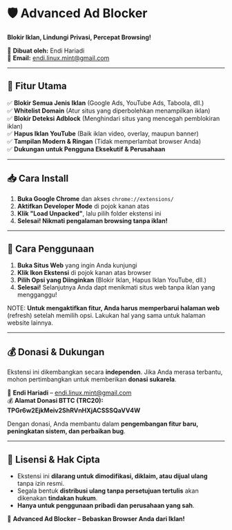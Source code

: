 # 🛡️ Advanced Ad Blocker
**Blokir Iklan, Lindungi Privasi, Percepat Browsing!**  

📌 **Dibuat oleh:** Endi Hariadi  
📧 **Email:** [endi.linux.mint@gmail.com](mailto:endi.linux.mint@gmail.com)  

---

## 🚀 Fitur Utama
✅ **Blokir Semua Jenis Iklan** (Google Ads, YouTube Ads, Taboola, dll.)  
✅ **Whitelist Domain** (Atur situs yang diperbolehkan menampilkan iklan)  
✅ **Blokir Deteksi Adblock** (Menghindari situs yang mencegah pemblokiran iklan)  
✅ **Hapus Iklan YouTube** (Baik iklan video, overlay, maupun banner)  
✅ **Tampilan Modern & Ringan** (Tidak memperlambat browser Anda)  
✅ **Dukungan untuk Pengguna Eksekutif & Perusahaan**  

---

## 📥 Cara Install
1. **Buka Google Chrome** dan akses `chrome://extensions/`
2. **Aktifkan Developer Mode** di pojok kanan atas
3. **Klik "Load Unpacked"**, lalu pilih folder ekstensi ini
4. **Selesai! Nikmati pengalaman browsing tanpa iklan!**

---

## 📜 Cara Penggunaan
1. **Buka Situs Web** yang ingin Anda kunjungi
2. **Klik Ikon Ekstensi** di pojok kanan atas browser
3. **Pilih Opsi yang Diinginkan** (Blokir Iklan, Hapus Iklan YouTube, dll.)
4. **Selesai!** Selanjutnya Anda dapt menikmati situs web tanpa iklan yang mengganggu!

NOTE: **Untuk mengaktifkan fitur, Anda harus memperbarui halaman web** (refresh) setelah memilih opsi. Lakukan hal yang sama untuk halaman website lainnya.

---

## 💰 Donasi & Dukungan
Ekstensi ini dikembangkan secara **independen**. Jika Anda merasa terbantu, mohon pertimbangkan untuk memberikan **donasi sukarela**.

📩 **Endi Hariadi** – [endi.linux.mint@gmail.com](mailto:endi.linux.mint@gmail.com)  
💰 **Alamat Donasi BTTC (TRC20):**
**TPGr6w2EjkMeiv2ShRVnHXjACSSSQaVV4W**

Dengan donasi, Anda membantu dalam **pengembangan fitur baru, peningkatan sistem, dan perbaikan bug**.

---

## 📜 Lisensi & Hak Cipta
- Ekstensi ini **dilarang untuk dimodifikasi, diklaim, atau dijual ulang** tanpa izin resmi.
- Segala bentuk **distribusi ulang tanpa persetujuan tertulis** akan dikenakan **tindakan hukum**.
- **Hanya untuk penggunaan pribadi dan perusahaan yang sah**.

🚀 **Advanced Ad Blocker – Bebaskan Browser Anda dari Iklan!**
